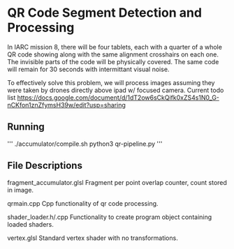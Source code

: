 # QR Code Segment Detection and Processing
In IARC mission 8, there will be four tablets, each with a quarter of a whole QR code showing along with the same alignment crosshairs on each one. The invisible parts of the code will be physically covered. The same code will remain for 30 seconds with intermittant visual noise. 

To effectively solve this problem, we will process images assuming they were taken by drones directly above ipad w/ focused camera. 
Current todo list
https://docs.google.com/document/d/1dT2ow6sCkQifk0xZS4s1N0_G-nCKfon1znZfymsH39w/edit?usp=sharing


## Running
'''
./accumulator/compile.sh
python3 qr-pipeline.py
'''


## File Descriptions
fragment_accumulator.glsl
Fragment per point overlap counter, count stored in image.

qrmain.cpp
Cpp functionality of qr code processing.

shader_loader.h/.cpp
Functionality to create program object containing loaded shaders.

vertex.glsl
Standard vertex shader with no transformations.
